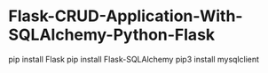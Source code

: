 # Flask-CRUD-Application-With-SQLAlchemy-Python-Flask
pip install Flask
pip install Flask-SQLAlchemy
pip3 install mysqlclient
